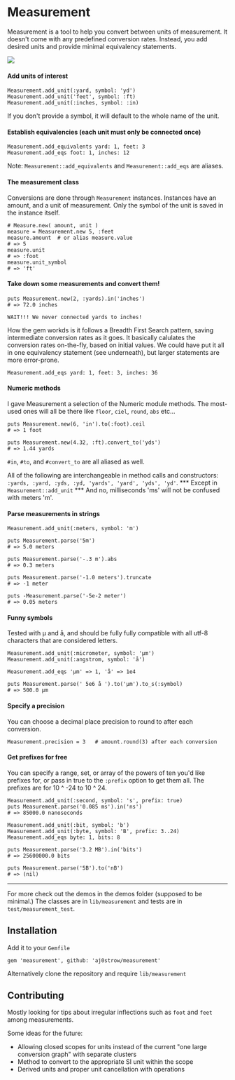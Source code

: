 # Measurement

Measurement is a tool to help you convert between units of measurement. It doesn't come with any predefined conversion rates. Instead, you add desired units and provide minimal equivalency statements. 

![](https://fbcdn-sphotos-g-a.akamaihd.net/hphotos-ak-snc7/481655_10151555899647269_1488239205_n.jpg)

#### Add units of interest

```
Measurement.add_unit(:yard, symbol: 'yd')
Measurement.add_unit('feet', symbol: :ft)
Measurement.add_unit(:inches, symbol: :in)
```

If you don't provide a symbol, it will default to the whole name of the unit. 

#### Establish equivalencies (each unit must only be connected once)

```
Measurement.add_equivalents yard: 1, feet: 3
Measurement.add_eqs foot: 1, inches: 12
```

Note: `Measurement::add_equivalents` and `Measurement::add_eqs` are aliases. 

#### The measurement class

Conversions are done through `Measurement` instances. Instances have an amount, and a unit of measurement. Only the symbol of the unit is saved in the instance itself. 

```
# Measure.new( amount, unit )
measure = Measurement.new 5, :feet
measure.amount  # or alias measure.value
# => 5 
measure.unit   
# => :foot
measure.unit_symbol
# => 'ft'
```

#### Take down some measurements and convert them!

```
puts Measurement.new(2, :yards).in('inches')
# => 72.0 inches
```

`WAIT!!! We never connected yards to inches!` 

How the gem workds is it follows a Breadth First Search pattern, saving intermediate conversion rates as it goes. It basically calulates the conversion rates on-the-fly, based on initial values. We could have put it all in one equivalency statement (see underneath), but larger statements are more error-prone.

```
Measurement.add_eqs yard: 1, feet: 3, inches: 36
```

#### Numeric methods

I gave Measurement a selection of the Numeric module methods. The most-used ones will all be there like `floor`, `ciel`, `round`, `abs` etc...

```
puts Measurement.new(6, 'in').to(:foot).ceil
# => 1 foot
```

```
puts Measurement.new(4.32, :ft).convert_to('yds')
# => 1.44 yards
```

`#in`, `#to`, and `#convert_to` are all aliased as well. 

All of the following are interchangeable in method calls and constructors: `:yards, :yard, :yds, :yd, 'yards', 'yard', 'yds', 'yd'`. \*\*\* Except in `Measurement::add_unit` \*\*\* And no, milliseconds 'ms' will not be confused with meters 'm'. 

#### Parse measurements in strings

```
Measurement.add_unit(:meters, symbol: 'm')

puts Measurement.parse('5m')
# => 5.0 meters

puts Measurement.parse('-.3 m').abs
# => 0.3 meters

puts Measurement.parse('-1.0 meters').truncate
# => -1 meter

puts -Measurement.parse('-5e-2 meter')
# => 0.05 meters
```

#### Funny symbols

Tested with µ and å, and should be fully fully compatible with all utf-8 characters that are considered letters.

```
Measurement.add_unit(:micrometer, symbol: 'µm')
Measurement.add_unit(:angstrom, symbol: 'å')

Measurement.add_eqs 'µm' => 1, 'å' => 1e4

puts Measurement.parse(' 5e6 å ').to('µm').to_s(:symbol)
# => 500.0 µm
```

#### Specify a precision

You can choose a decimal place precision to round to after each conversion. 

```
Measurement.precision = 3   # amount.round(3) after each conversion
```

#### Get prefixes for free

You can specify a range, set, or array of the powers of ten you'd like prefixes for, or pass in true to the `:prefix` option to get them all. The prefixes are for 10 ^ -24 to 10 ^ 24.

```
Measurement.add_unit(:second, symbol: 's', prefix: true)
puts Measurement.parse('0.085 ms').in('ns')
# => 85000.0 nanoseconds

Measurement.add_unit(:bit, symbol: 'b')
Measurement.add_unit(:byte, symbol: 'B', prefix: 3..24)
Measurement.add_eqs byte: 1, bits: 8

puts Measurement.parse('3.2 MB').in('bits')
# => 25600000.0 bits

puts Measurement.parse('5B').to('nB')
# => (nil)
```

----

For more check out the demos in the demos folder (supposed to be minimal.) The classes are in `lib/measurement` and tests are in `test/measurement_test`. 

## Installation

Add it to your `Gemfile`

```
gem 'measurement', github: 'aj0strow/measurement'
```

Alternatively clone the repository and require `lib/measurement`

## Contributing

Mostly looking for tips about irregular inflections such as `foot` and `feet` among measurements. 

Some ideas for the future:

- Allowing closed scopes for units instead of the current "one large conversion graph" with separate clusters 
- Method to convert to the appropriate SI unit within the scope
- Derived units and proper unit cancellation with operations